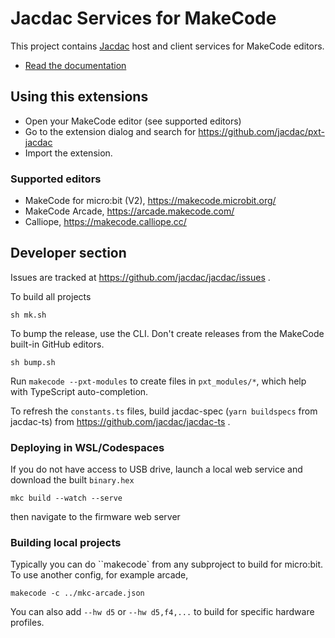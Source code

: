 # Jacdac Services for MakeCode

This project contains [Jacdac](https://aka.ms/jacdac) host and client services for MakeCode editors.

* [Read the documentation](https://jacdac.github.io/jacdac-docs/clients/makecode/)

## Using this extensions

-   Open your MakeCode editor (see supported editors)
-   Go to the extension dialog and search for https://github.com/jacdac/pxt-jacdac
-   Import the extension.

### Supported editors

-   MakeCode for micro:bit (V2), https://makecode.microbit.org/
-   MakeCode Arcade, https://arcade.makecode.com/
-   Calliope, https://makecode.calliope.cc/

## Developer section

Issues are tracked at https://github.com/jacdac/jacdac/issues .

To build all projects

```
sh mk.sh
```

To bump the release, use the CLI. Don't create releases from the MakeCode built-in GitHub editors.

```
sh bump.sh
```

Run `makecode --pxt-modules` to create files in `pxt_modules/*`, which help with TypeScript auto-completion.

To refresh the `constants.ts` files, build jacdac-spec (`yarn buildspecs` from jacdac-ts) from https://github.com/jacdac/jacdac-ts .

### Deploying in WSL/Codespaces

If you do not have access to USB drive, launch a local web service and download the built `binary.hex`

```
mkc build --watch --serve
```

then navigate to the firmware web server

### Building local projects

Typically you can do ``makecode` from any subproject to build for micro:bit. To use another config, for example arcade,

```
makecode -c ../mkc-arcade.json
```

You can also add `--hw d5` or `--hw d5,f4,...` to build for specific hardware profiles.
